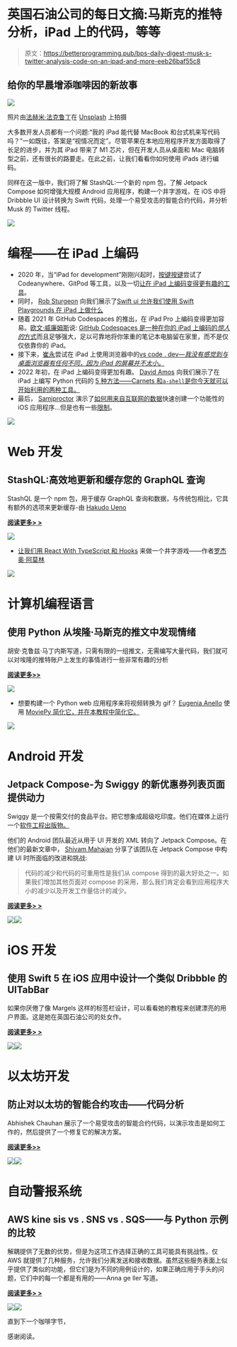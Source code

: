 # 英国石油公司的每日文摘:马斯克的推特分析，iPad 上的代码，等等

> 原文：<https://betterprogramming.pub/bps-daily-digest-musk-s-twitter-analysis-code-on-an-ipad-and-more-eeb26baf55c8>

## 给你的早晨增添咖啡因的新故事

![](img/0742f5e1061fda8b58c4badfa89c71d1.png)

照片由[法赫米·法克鲁丁](https://unsplash.com/@fahmipaping?utm_source=medium&utm_medium=referral)在 [Unsplash](https://unsplash.com?utm_source=medium&utm_medium=referral) 上拍摄

大多数开发人员都有一个问题:“我的 iPad 能代替 MacBook 和台式机来写代码吗？”一如既往，答案是“视情况而定”。尽管苹果在本地应用程序开发方面取得了长足的进步，并为其 iPad 带来了 M1 芯片，但在开发人员从桌面和 Mac 电脑转型之前，还有很长的路要走。在此之前，让我们看看你如何使用 iPads 进行编码。

同样在这一版中，我们将了解 StashQL:一个新的 npm 包，了解 Jetpack Compose 如何增强大规模 Android 应用程序，构建一个井字游戏，在 iOS 中将 Dribbble UI 设计转换为 Swift 代码，处理一个易受攻击的智能合约代码，并分析 Musk 的 Twitter 线程。

![](img/bc7348671ebc9174a28bc0ac9da07f7a.png)

# 编程——在 iPad 上编码

*   2020 年，当“iPad for development”刚刚兴起时，[按键按键](https://medium.com/u/179527732133?source=post_page-----eeb26baf55c8--------------------------------)尝试了 Codeanywhere、GitPod 等工具，以及一切[让在 iPad 上编码变得更有趣的工具](/its-2020-and-coding-on-ipads-is-finally-enjoyable-ab10c9e4d3d2)。
*   同时， [Rob Sturgeon](https://medium.com/u/1de9d252156e?source=post_page-----eeb26baf55c8--------------------------------) 向我们展示了[Swift ui 允许我们使用 Swift Playgrounds 在 iPad 上做什么](/write-swiftui-entirely-on-an-ipad-using-swift-playgrounds-f48364e50c9a)
*   随着 2021 年 GitHub Codespaces 的推出，在 iPad Pro 上编码变得更加容易。[欧文·威廉姆斯](https://medium.com/u/9cca1cc5944f?source=post_page-----eeb26baf55c8--------------------------------)说: [GitHub Codespaces 是一种在你的 iPad 上编码的*惊人的*方式](https://medium.com/@ow/the-2021-guide-to-coding-on-an-ipad-pro-5428d062c5ff)而且足够强大，足以可靠地将你笨重的笔记本电脑留在家里，而不是仅仅依靠你的 iPad。
*   接下来，[崔永](https://medium.com/u/88ff1e2545d0?source=post_page-----eeb26baf55c8--------------------------------)尝试在 iPad 上使用浏览器中的[vs code . dev—*我没有感觉到与桌面浏览器有任何不同，因为 iPad 的屏幕并不太小。*](https://towardsdatascience.com/meet-vs-code-in-the-browser-vscode-dev-vs-code-for-the-web-cf8740211967)
*   2022 年初，在 iPad 上编码变得更加有趣。 [David Amos](https://medium.com/u/2b3100272a2a?source=post_page-----eeb26baf55c8--------------------------------) 向我们展示了在 iPad 上编写 Python 代码的 [5 种方法——Carnets 和`a-shell`是你今天就可以开始利用的两种工具。](/5-ways-to-use-python-on-an-ipad-a6b780de64fc)
*   最后， [Samjproctor](https://medium.com/u/ac87e5d30b2a?source=post_page-----eeb26baf55c8--------------------------------) 演示了[如何用来自互联网的数据](/practice-swiftui-skills-api-calls-and-programming-practice-6efbf6914db3)快速创建一个功能性的 iOS 应用程序…但是也有一些[限制](/can-you-really-build-an-app-using-only-ipad-swift-playgrounds-4-f3e9c484b3ee)。

![](img/b52cc5d6473784f039f641e57a1a9892.png)

# Web 开发

## StashQL:高效地更新和缓存您的 GraphQL 查询

StashQL 是一个 npm 包，用于缓存 GraphQL 查询和数据，与传统包相比，它具有额外的选项来更新缓存-由 [Hakudo Ueno](https://medium.com/u/9a44a156500f?source=post_page-----eeb26baf55c8--------------------------------)

[**阅读更多> >**](https://medium.com/@hakudo.0909/stashql-efficiently-update-and-cache-your-graphql-queries-bd7b4a743da2)

[![](img/0755a27490b7bd1d13458699ea836e41.png)](https://medium.com/@hakudo.0909/stashql-efficiently-update-and-cache-your-graphql-queries-bd7b4a743da2)

*   [让我们用 React With TypeScript 和 Hooks](/lets-build-a-tic-tac-toe-game-using-react-with-typescript-and-hooks-321f78d8d1e0) 来做一个井字游戏——作者[罗杰奥·阿莫林](https://medium.com/u/82244dfb6a6a?source=post_page-----eeb26baf55c8--------------------------------)

![](img/a27f5d314ea3c967304a6e4b794fa9fc.png)

# 计算机编程语言

## 使用 Python 从埃隆·马斯克的推文中发现情绪

胡安·克鲁兹·马丁内斯写道，只需有限的一组推文，无需编写大量代码，我们就可以对埃隆的推特账户上发生的事情进行一些非常有趣的分析

[**阅读更多>>**](/detecting-sentiment-from-elon-musks-tweets-using-python-ec7820469ac0)

[![](img/8638f134ba5a81b9b35c1a43fc716c1a.png)](https://betterprogramming.pub/detecting-sentiment-from-elon-musks-tweets-using-python-ec7820469ac0)

*   想要构建一个 Python web 应用程序来将视频转换为 gif？ [Eugenia Anello](https://medium.com/u/86fdc517c278?source=post_page-----eeb26baf55c8--------------------------------) 使用 [MoviePy 简化它，并在本教程中简化它。](/building-a-web-application-to-convert-a-video-to-a-gif-using-streamlit-2ab3b377eac1)

![](img/a27f5d314ea3c967304a6e4b794fa9fc.png)

# Android 开发

## Jetpack Compose-为 Swiggy 的新优惠券列表页面提供动力

Swiggy 是一个按需交付的食品平台。把它想象成超级吃印度。他们在媒体上运行一个[软件工程出版物。](https://bytes.swiggy.com/)

他们的 Android 团队最近从用于 UI 开发的 XML 转向了 Jetpack Compose。在他们的最新文章中， [Shivam Mahajan](https://medium.com/u/f7001412b60f?source=post_page-----eeb26baf55c8--------------------------------) 分享了该团队在 Jetpack Compose 中构建 UI 时所面临的改进和挑战:

> 代码的减少和代码的可重用性是我们从 compose 得到的最大好处之一。如果我们增加其他页面对 compose 的采用，那么我们肯定会看到应用程序大小的减少以及开发工作量估计的减少。

[**阅读更多> >**](https://bytes.swiggy.com/jetpack-compose-powering-swiggys-new-coupon-listing-page-1784a0eb27f7)

[![](img/3081ec4b54100a120e0ba663eb73ed3a.png)](https://bytes.swiggy.com/jetpack-compose-powering-swiggys-new-coupon-listing-page-1784a0eb27f7)![](img/4eef5562e3a2af0a420a1db33f1332ec.png)

# iOS 开发

## 使用 Swift 5 在 iOS 应用中设计一个类似 Dribbble 的 UITabBar

如果你厌倦了像 Margels 这样的标签栏设计，可以看看她的教程来创建漂亮的用户界面。这是她在英国石油公司的处女作。

[**阅读更多> >**](/how-to-create-a-nice-uitabbar-for-your-ios-app-using-swift-5-pt-1-f9d2d5450909)

[![](img/c8322123493ff7fe5c4f45da7911482a.png)](https://betterprogramming.pub/how-to-create-a-nice-uitabbar-for-your-ios-app-using-swift-5-pt-1-f9d2d5450909)![](img/4868c58de92938b739ca60f924f68a0d.png)

# 以太坊开发

## 防止对以太坊的智能合约攻击——代码分析

Abhishek Chauhan 展示了一个易受攻击的智能合约代码，以演示攻击是如何工作的，然后提供了一个修复它的解决方案。

[**阅读更多>>**](/preventing-smart-contract-attacks-on-ethereum-a-code-analysis-bf95519b403a)

[![](img/73408f0d2691bf87957aa41e335e36b9.png)](https://betterprogramming.pub/preventing-smart-contract-attacks-on-ethereum-a-code-analysis-bf95519b403a)![](img/924c4fdf9144e11d9ecd182714589a23.png)

# 自动警报系统

## AWS kine sis vs . SNS vs . SQS——与 Python 示例的比较

解耦提供了无数的优势，但是为这项工作选择正确的工具可能具有挑战性。仅 AWS 就提供了几种服务，允许我们分离发送和接收数据。虽然这些服务表面上似乎提供了类似的功能，但它们是为不同的用例设计的，如果正确应用于手头的问题，它们中的每一个都是有用的——Anna ge ller 写道。

[**阅读更多> >**](/aws-kinesis-vs-sns-vs-sqs-a-comparison-with-python-examples-6fc688bfd244)

[![](img/6bcb0a8c36c2697b7eaffdfc84ec85d5.png)](https://betterprogramming.pub/aws-kinesis-vs-sns-vs-sqs-a-comparison-with-python-examples-6fc688bfd244)![](img/a11dabf14ebabb0f7e6656c929138ed0.png)

直到下一个咖啡字节，

感谢阅读。